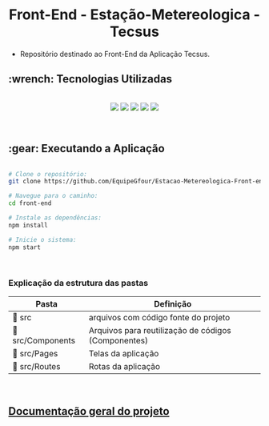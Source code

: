 <p align="center">
<h1 align="center"> Front-End - Estação-Metereologica - Tecsus </h1>

 - Repositório destinado ao Front-End da Aplicação Tecsus.

<h2>:wrench: Tecnologias Utilizadas</h2>
<p align="center">
<br>

<img src="https://img.shields.io/badge/Figma-CED4DA?style=for-the-badge&logo=figma&logoColor=F24E1E"/>
<img src="https://img.shields.io/badge/CSS3-CED4DA?style=for-the-badge&logo=css3&logoColor=1572B6"/> 
<img src="https://img.shields.io/badge/JavaScript-CED4DA?style=for-the-badge&logo=javascript&logoColor=F7DF1E"/>  
<img src="https://img.shields.io/badge/TypeScript-CED4DA?style=for-the-badge&logo=typescript&logoColor=007ACC"/>
<img src="https://img.shields.io/badge/React-CED4DA?style=for-the-badge&logo=react&logoColor=61DAFB"/>  
 
</p>
<br>

<h2> :gear: Executando a Aplicação </h2>

```bash

# Clone o repositório:
git clone https://github.com/EquipeGfour/Estacao-Metereologica-Front-end.git

# Navegue para o caminho:
cd front-end

# Instale as dependências:
npm install

# Inicie o sistema:
npm start
```
<br>

### Explicação da estrutura das pastas

| Pasta                                                       | Definição                                                                       |
| ----------------------------------------------------------- | ------------------------------------------------------------------------------- |
| :open_file_folder: src                               | arquivos com código fonte do projeto |
| :open_file_folder: src/Components | Arquivos para reutilização de códigos (Componentes) |
| :open_file_folder: src/Pages | Telas da aplicação |
| :open_file_folder: src/Routes | Rotas da aplicação |

</br>


## [Documentação geral do projeto](https://github.com/EquipeGfour/API-4SemestreDSM-EstacaoMeteorologica)
